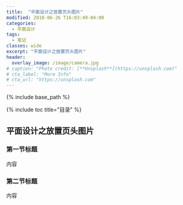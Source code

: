 ```yaml
---
title:  "平面设计之放置页头图片"
modified: 2018-06-26 T16:03:49-04:00
categories: 
  - 平面设计
tags:
  - 笔记
classes: wide
excerpt: "平面设计之放置页头图片"
header:
  overlay_image: /image/camera.jpg
# caption: "Photo credit: [**Unsplash**](https://unsplash.com)"
# cta_label: "More Info"
# cta_url: "https://unsplash.com"
---
```


{% include base_path %}

{% include toc title="目录" %}


## 平面设计之放置页头图片

### 第一节标题

内容

### 第二节标题

内容